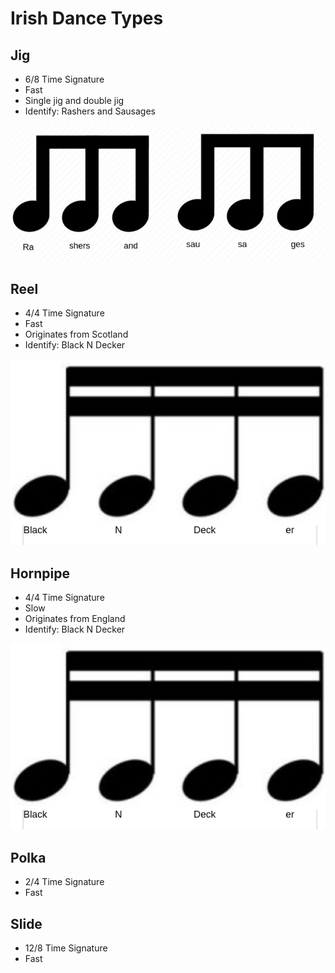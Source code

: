 # Irish Dance Types

## Jig

- 6/8 Time Signature
- Fast
- Single jig and double jig
- Identify: Rashers and Sausages

![Untitled](Irish%20Danc%2091ef4/Untitled.png)

## Reel

- 4/4 Time Signature
- Fast
- Originates from Scotland
- Identify: Black N Decker

![Untitled](Irish%20Danc%2091ef4/Untitled%201.png)

## Hornpipe

- 4/4 Time Signature
- Slow
- Originates from England
- Identify: Black N Decker

![Untitled](Irish%20Danc%2091ef4/Untitled%202.png)

## Polka

- 2/4 Time Signature
- Fast

## Slide

- 12/8 Time Signature
- Fast